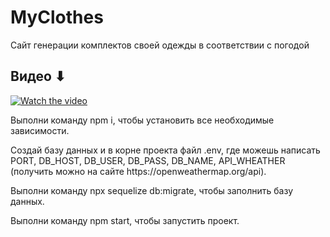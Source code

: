 # MyClothes
Сайт генерации комплектов своей одежды в соответствии с погодой

<h2>Видео ⬇</h2>

[![Watch the video](https://raw.githubusercontent.com/Alina1298/MyClothes/main/public/%D0%A1%D0%BD%D0%B8%D0%BC%D0%BE%D0%BA%20%D1%8D%D0%BA%D1%80%D0%B0%D0%BD%D0%B0%202021-11-16%20%D0%B2%2022.19.46.png)](https://youtu.be/hmiSTrb3XkE)

<p>Выполни команду npm i, чтобы установить все необходимые зависимости.</p>
<p>Создай базу данных и в корне проекта файл .env, где можешь написать PORT, DB_HOST, DB_USER, DB_PASS, DB_NAME, API_WHEATHER (получить можно на сайте https://openweathermap.org/api).</p>
<p>Выполни команду npx sequelize db:migrate, чтобы заполнить базу данных.</p>
<p>Выполни команду npm start, чтобы запустить проект.</p>
